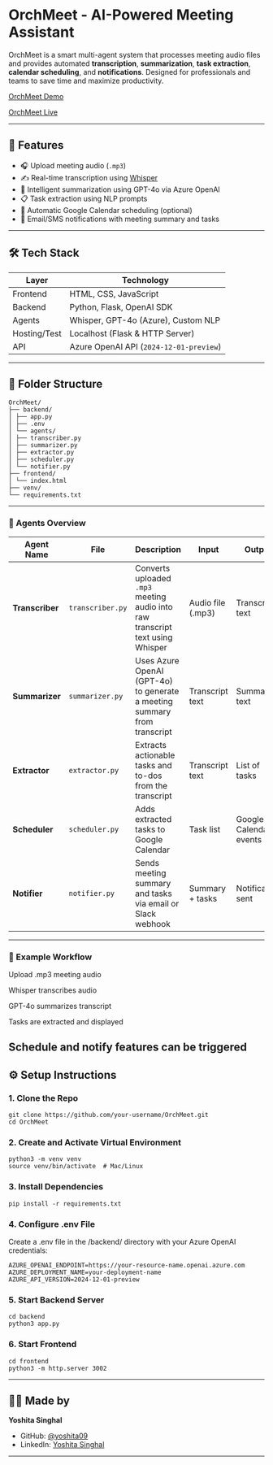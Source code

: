# OrchMeet - AI-Powered Meeting Assistant

OrchMeet is a smart multi-agent system that processes meeting audio files and provides automated **transcription**, **summarization**, **task extraction**, **calendar scheduling**, and **notifications**. Designed for professionals and teams to save time and maximize productivity.

[OrchMeet Demo](https://drive.google.com/file/d/1rtj_Y65frHkgEmNARnwirh0eBF88A7pf/view?usp=drive_link)

[OrchMeet Live](https://yoshita09.github.io/OrchMeet/) <!-- Optional -->

---

## 🚀 Features

- 🎧 Upload meeting audio (`.mp3`)
- ✍️ Real-time transcription using [Whisper](https://github.com/openai/whisper)
- 🧠 Intelligent summarization using GPT-4o via Azure OpenAI
- 📋 Task extraction using NLP prompts
- 📅 Automatic Google Calendar scheduling (optional)
- 🔔 Email/SMS notifications with meeting summary and tasks

---

## 🛠️ Tech Stack

| Layer        | Technology                        |
|-------------|------------------------------------|
| Frontend     | HTML, CSS, JavaScript             |
| Backend      | Python, Flask, OpenAI SDK         |
| Agents       | Whisper, GPT-4o (Azure), Custom NLP |
| Hosting/Test | Localhost (Flask & HTTP Server)   |
| API          | Azure OpenAI API (`2024-12-01-preview`) |

---

## 📁 Folder Structure

```
OrchMeet/
├── backend/
│ ├── app.py
│ ├── .env
│ └── agents/
│ ├── transcriber.py
│ ├── summarizer.py
│ ├── extractor.py
│ ├── scheduler.py
│ └── notifier.py
├── frontend/
│ └── index.html
├── venv/
└── requirements.txt
```
---
### 🤖 Agents Overview

| Agent Name     | File             | Description                                                                 | Input             | Output                      | Dependencies                                 |
|----------------|------------------|-----------------------------------------------------------------------------|-------------------|-----------------------------|----------------------------------------------|
| **Transcriber**| `transcriber.py` | Converts uploaded `.mp3` meeting audio into raw transcript text using Whisper | Audio file (.mp3) | Transcript text             | `openai-whisper`                             |
| **Summarizer** | `summarizer.py`  | Uses Azure OpenAI (GPT-4o) to generate a meeting summary from transcript    | Transcript text   | Summary text                | `openai`, `.env` (`AZURE_...` keys)          |
| **Extractor**  | `extractor.py`   | Extracts actionable tasks and to-dos from the transcript                     | Transcript text   | List of tasks               | `openai`                                     |
| **Scheduler**  | `scheduler.py`   | Adds extracted tasks to Google Calendar                                     | Task list         | Google Calendar events      | `google-api-python-client`, `oauth2client`   |
| **Notifier**   | `notifier.py`    | Sends meeting summary and tasks via email or Slack webhook                  | Summary + tasks   | Notification sent           | `smtplib`, `email`, `requests`               |


---
### 📌 Example Workflow
Upload .mp3 meeting audio

Whisper transcribes audio

GPT-4o summarizes transcript

Tasks are extracted and displayed

Schedule and notify features can be triggered
---

## ⚙️ Setup Instructions

### 1. Clone the Repo

```
git clone https://github.com/your-username/OrchMeet.git
cd OrchMeet
```
### 2. Create and Activate Virtual Environment
```
python3 -m venv venv
source venv/bin/activate  # Mac/Linux
```
### 3. Install Dependencies
```
pip install -r requirements.txt
```
### 4. Configure .env File
Create a .env file in the /backend/ directory with your Azure OpenAI credentials:
```AZURE_OPENAI_KEY=your_azure_api_key
AZURE_OPENAI_ENDPOINT=https://your-resource-name.openai.azure.com
AZURE_DEPLOYMENT_NAME=your-deployment-name
AZURE_API_VERSION=2024-12-01-preview
```
### 5. Start Backend Server
```
cd backend
python3 app.py
```
### 6. Start Frontend
```
cd frontend
python3 -m http.server 3002
```

---

## 👩‍💻 Made by

**Yoshita Singhal**

- GitHub: [@yoshita09](https://github.com/yoshita09)
- LinkedIn: [Yoshita Singhal](https://linkedin.com/in/yoshita09)


---





